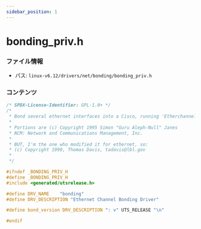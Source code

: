 ```yaml
---
sidebar_position: 1
---
```

# bonding_priv.h

### ファイル情報

- パス: `linux-v6.12/drivers/net/bonding/bonding_priv.h`

### コンテンツ

```h
/* SPDX-License-Identifier: GPL-1.0+ */
/*
 * Bond several ethernet interfaces into a Cisco, running 'Etherchannel'.
 *
 * Portions are (c) Copyright 1995 Simon "Guru Aleph-Null" Janes
 * NCM: Network and Communications Management, Inc.
 *
 * BUT, I'm the one who modified it for ethernet, so:
 * (c) Copyright 1999, Thomas Davis, tadavis@lbl.gov
 *
 */

#ifndef _BONDING_PRIV_H
#define _BONDING_PRIV_H
#include <generated/utsrelease.h>

#define DRV_NAME	"bonding"
#define DRV_DESCRIPTION	"Ethernet Channel Bonding Driver"

#define bond_version DRV_DESCRIPTION ": v" UTS_RELEASE "\n"

#endif

```
